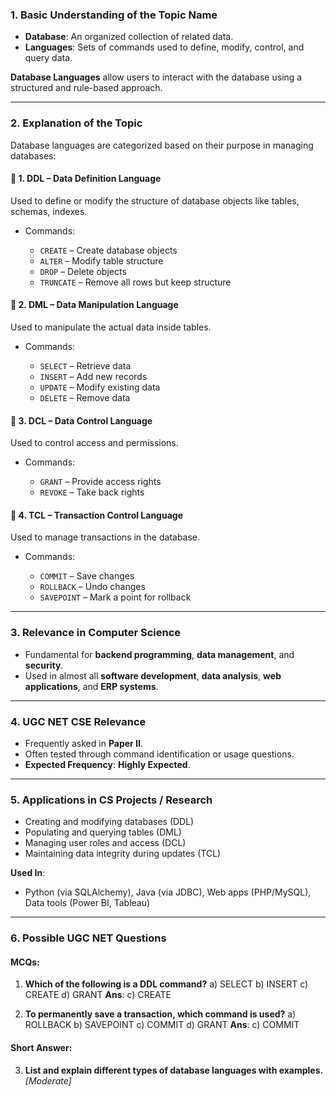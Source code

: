 ### 1. **Basic Understanding of the Topic Name**

* **Database**: An organized collection of related data.
* **Languages**: Sets of commands used to define, modify, control, and query data.

**Database Languages** allow users to interact with the database using a structured and rule-based approach.

---

### 2. **Explanation of the Topic**

Database languages are categorized based on their purpose in managing databases:

#### 🔹 1. **DDL – Data Definition Language**

Used to define or modify the structure of database objects like tables, schemas, indexes.

* Commands:

  * `CREATE` – Create database objects
  * `ALTER` – Modify table structure
  * `DROP` – Delete objects
  * `TRUNCATE` – Remove all rows but keep structure

#### 🔹 2. **DML – Data Manipulation Language**

Used to manipulate the actual data inside tables.

* Commands:

  * `SELECT` – Retrieve data
  * `INSERT` – Add new records
  * `UPDATE` – Modify existing data
  * `DELETE` – Remove data

#### 🔹 3. **DCL – Data Control Language**

Used to control access and permissions.

* Commands:

  * `GRANT` – Provide access rights
  * `REVOKE` – Take back rights

#### 🔹 4. **TCL – Transaction Control Language**

Used to manage transactions in the database.

* Commands:

  * `COMMIT` – Save changes
  * `ROLLBACK` – Undo changes
  * `SAVEPOINT` – Mark a point for rollback

---

### 3. **Relevance in Computer Science**

* Fundamental for **backend programming**, **data management**, and **security**.
* Used in almost all **software development**, **data analysis**, **web applications**, and **ERP systems**.

---

### 4. **UGC NET CSE Relevance**

* Frequently asked in **Paper II**.
* Often tested through command identification or usage questions.
* **Expected Frequency**: **Highly Expected**.

---

### 5. **Applications in CS Projects / Research**

* Creating and modifying databases (DDL)
* Populating and querying tables (DML)
* Managing user roles and access (DCL)
* Maintaining data integrity during updates (TCL)

**Used In**:

* Python (via SQLAlchemy), Java (via JDBC), Web apps (PHP/MySQL), Data tools (Power BI, Tableau)

---

### 6. **Possible UGC NET Questions**

#### MCQs:

1. **Which of the following is a DDL command?**
   a) SELECT
   b) INSERT
   c) CREATE
   d) GRANT
   **Ans**: c) CREATE

2. **To permanently save a transaction, which command is used?**
   a) ROLLBACK
   b) SAVEPOINT
   c) COMMIT
   d) GRANT
   **Ans**: c) COMMIT

#### Short Answer:

3. **List and explain different types of database languages with examples.** *\[Moderate]*


